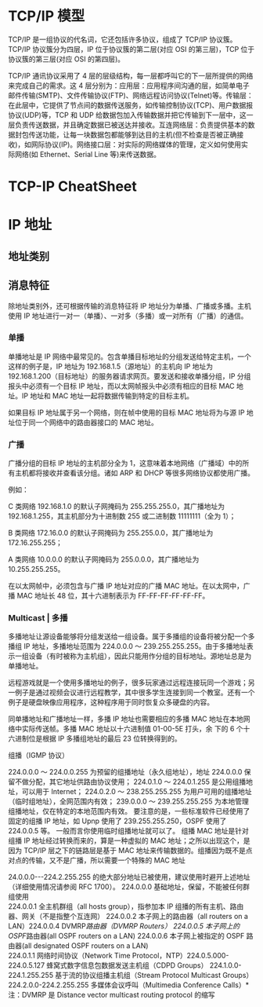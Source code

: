 # TCP/IP 模型

TCP/IP 是一组协议的代名词，它还包括许多协议，组成了 TCP/IP 协议簇。TCP/IP 协议簇分为四层，IP 位于协议簇的第二层(对应 OSI 的第三层)，TCP 位于协议簇的第三层(对应 OSI 的第四层)。

TCP/IP 通讯协议采用了 4 层的层级结构，每一层都呼叫它的下一层所提供的网络来完成自己的需求。这 4 层分别为：应用层：应用程序间沟通的层，如简单电子邮件传输(SMTP)、文件传输协议(FTP)、网络远程访问协议(Telnet)等。传输层：在此层中，它提供了节点间的数据传送服务，如传输控制协议(TCP)、用户数据报协议(UDP)等，TCP 和 UDP 给数据包加入传输数据并把它传输到下一层中，这一层负责传送数据，并且确定数据已被送达并接收。互连网络层：负责提供基本的数据封包传送功能，让每一块数据包都能够到达目的主机(但不检查是否被正确接收)，如网际协议(IP)。网络接口层：对实际的网络媒体的管理，定义如何使用实际网络(如 Ethernet、Serial Line 等)来传送数据。

# TCP-IP CheatSheet

# IP 地址

## 地址类别

## 消息特征

除地址类别外，还可根据传输的消息特征将 IP 地址分为单播、广播或多播。主机使用 IP 地址进行一对一（单播）、一对多（多播）或一对所有（广播）的通信。

### 单播

单播地址是 IP 网络中最常见的。包含单播目标地址的分组发送给特定主机，一个这样的例子是，IP 地址为 192.168.1.5（源地址）的主机向 IP 地址为 192.168.1.200（目标地址）的服务器请求网页。要发送和接收单播分组，IP 分组报头中必须有一个目标 IP 地址，而以太网帧报头中必须有相应的目标 MAC 地址。IP 地址和 MAC 地址一起将数据传输到特定的目标主机。

如果目标 IP 地址属于另一个网络，则在帧中使用的目标 MAC 地址将为与源 IP 地址位于同一个网络中的路由器接口的 MAC 地址。

### 广播

广播分组的目标 IP 地址的主机部分全为 1，这意味着本地网络（广播域）中的所有主机都将接收并查看该分组。诸如 ARP 和 DHCP 等很多网络协议都使用广播。

例如：

C 类网络 192.168.1.0 的默认子网掩码为 255.255.255.0，其广播地址为 192.168.1.255，其主机部分为十进制数 255 或二进制数 11111111（全为 1）；

B 类网络 172.16.0.0 的默认子网掩码为 255.255.0.0，其广播地址为 172.16.255.255；

A 类网络 10.0.0.0 的默认子网掩码为 255.0.0.0，其广播地址为 10.255.255.255。

在以太网帧中，必须包含与广播 IP 地址对应的广播 MAC 地址。在以太网中，广播 MAC 地址长 48 位，其十六进制表示为 FF-FF-FF-FF-FF-FF。

### Multicast | 多播

多播地址让源设备能够将分组发送给一组设备。属于多播组的设备将被分配一个多播组 IP 地址，多播地址范围为 224.0.0.0 ～ 239.255.255.255。由于多播地址表示一组设备（有时被称为主机组），因此只能用作分组的目标地址。源地址总是为单播地址。

远程游戏就是一个使用多播地址的例子，很多玩家通过远程连接玩同一个游戏；另一例子是通过视频会议进行远程教学，其中很多学生连接到同一个教室。还有一个例子是硬盘映像应用程序，这种程序用于同时恢复众多硬盘的内容。

同单播地址和广播地址一样，多播 IP 地址也需要相应的多播 MAC 地址在本地网络中实际传送帧。多播 MAC 地址以十六进制值 01-00-5E 打头，余 下的 6 个十六进制位是根据 IP 多播组地址的最后 23 位转换得到的。

组播（IGMP 协议）

224.0.0.0 ～ 224.0.0.255 为预留的组播地址（永久组地址），地址 224.0.0.0 保留不做分配，其它地址供路由协议使用；
224.0.1.0 ～ 224.0.1.255 是公用组播地址，可以用于 Internet；
224.0.2.0 ～ 238.255.255.255 为用户可用的组播地址（临时组地址），全网范围内有效；
239.0.0.0 ～ 239.255.255.255 为本地管理组播地址，仅在特定的本地范围内有效。
要注意的是，一些标准软件已经使用了固定的组播 IP 地址，如 Upnp 使用了 239.255.255.250，OSPF 使用了 224.0.0.5 等。
一般而言你使用临时组播地址就可以了。
组播 MAC 地址是针对组播 IP 地址经过转换而来的，算是一种虚拟的 MAC 地址；之所以出现这个，是因为 TCP/IP 层之下的链路层是基于 MAC 地址来传输数据的。组播因为既不是点对点的传输，又不是广播，所以需要一个特殊的 MAC 地址

24.0.0.0---224.2.255.255 的绝大部分地址已被使用，建议使用时避开上述地址（详细使用情况请参阅 RFC 1700）。
224.0.0.0 基础地址，保留，不能被任何群组使用  
224.0.0.1 全主机群组（all hosts group），指参加本 IP 组播的所有主机、路由器、网关（不是指整个互连网）
224.0.0.2 本子网上的路由器（all routers on a LAN）224.0.0.4 DVMRP*路由器（DVMRP Routers）
224.0.0.5 本子网上的 OSPF*路由器(all OSPF routers on a LAN) 224.0.0.6 本子网上被指定的 OSPF 路由器(all designated OSPF routers on a LAN)  
224.0.1.1 网络时间协议（Network Time Protocol，NTP）224.0.5.000-224.0.5.127 蜂窝式数字信息包数据发送主机组（CDPD Groups）
224.1.0.0-224.1.255.255 基于流的协议组播主机组（Stream Protocol Multicast Groups）
224.2.0.0-224.2.255.255 多媒体会议呼叫（Multimedia Conference Calls）\*注：DVMRP 是 Distance vector multicast routing protocol 的缩写

